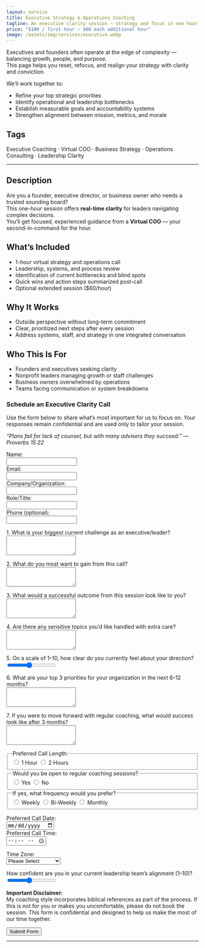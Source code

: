 ```yaml
---
layout: service
title: Executive Strategy & Operations Coaching
tagline: An executive clarity session — strategy and focus in one hour.
price: "$100 / first hour — $60 each additional hour"
image: /assets/img/services/executive.webp
---
```


Executives and founders often operate at the edge of complexity — balancing growth, people, and purpose.  
This page helps you reset, refocus, and realign your strategy with clarity and conviction.

We’ll work together to:
- Refine your top strategic priorities  
- Identify operational and leadership bottlenecks  
- Establish measurable goals and accountability systems  
- Strengthen alignment between mission, metrics, and morale  

## Tags
Executive Coaching · Virtual COO · Business Strategy · Operations Consulting · Leadership Clarity

---

## Description
Are you a founder, executive director, or business owner who needs a trusted sounding board?  
This one-hour session offers **real-time clarity** for leaders navigating complex decisions.  
You’ll get focused, experienced guidance from a **Virtual COO** — your second-in-command for the hour.

## What’s Included
- 1-hour virtual strategy and operations call  
- Leadership, systems, and process review  
- Identification of current bottlenecks and blind spots  
- Quick wins and action steps summarized post-call  
- Optional extended session ($60/hour)

## Why It Works
- Outside perspective without long-term commitment  
- Clear, prioritized next steps after every session  
- Address systems, staff, and strategy in one integrated conversation

## Who This Is For
- Founders and executives seeking clarity  
- Nonprofit leaders managing growth or staff challenges  
- Business owners overwhelmed by operations  
- Teams facing communication or system breakdowns

<form action="https://formspree.io/f/mldpwzwy" method="POST" class="clarity-intake-form">
  <h3>Schedule an Executive Clarity Call</h3>
  <p>Use the form below to share what’s most important for us to focus on. Your responses remain confidential and are used only to tailor your session.</p>
  <p><em>“Plans fail for lack of counsel, but with many advisers they succeed.” — Proverbs 15:22</em></p>

  <label>Name:<br><input type="text" name="name" required></label><br>
  <label>Email:<br><input type="email" name="email" required></label><br>
  <label>Company/Organization:<br><input type="text" name="organization"></label><br>
  <label>Role/Title:<br><input type="text" name="role"></label><br>
  <label>Phone (optional):<br><input type="tel" name="phone"></label><br>

  <label>1. What is your biggest current challenge as an executive/leader?<br>
    <textarea name="challenge" rows="3"></textarea>
  </label><br>

  <label>2. What do you most want to gain from this call?<br>
    <textarea name="goals" rows="3"></textarea>
  </label><br>

  <label>3. What would a successful outcome from this session look like to you?<br>
    <textarea name="success" rows="3"></textarea>
  </label><br>

  <label>4. Are there any sensitive topics you’d like handled with extra care?<br>
    <textarea name="sensitive" rows="3"></textarea>
  </label><br>

  <label>5. On a scale of 1–10, how clear do you currently feel about your direction?<br>
    <input type="range" name="clarity" min="1" max="10" value="5">
  </label><br>

  <label>6. What are your top 3 priorities for your organization in the next 6–12 months?<br>
    <textarea name="priorities" rows="3"></textarea>
  </label><br>

  <label>7. If you were to move forward with regular coaching, what would success look like after 3 months?<br>
    <textarea name="coaching_success" rows="3"></textarea>
  </label><br>

  <fieldset>
    <legend>Preferred Call Length:</legend>
    <label><input type="radio" name="call_length" value="1 hour"> 1 Hour</label>
    <label><input type="radio" name="call_length" value="2 hours"> 2 Hours</label>
  </fieldset>

  <fieldset>
    <legend>Would you be open to regular coaching sessions?</legend>
    <label><input type="radio" name="regular_sessions" value="Yes"> Yes</label>
    <label><input type="radio" name="regular_sessions" value="No"> No</label>
  </fieldset>

  <fieldset>
    <legend>If yes, what frequency would you prefer?</legend>
    <label><input type="radio" name="frequency" value="Weekly"> Weekly</label>
    <label><input type="radio" name="frequency" value="Bi-Weekly"> Bi-Weekly</label>
    <label><input type="radio" name="frequency" value="Monthly"> Monthly</label>
  </fieldset>

  <label>Preferred Call Date:<br><input type="date" id="preferred_date" name="preferred_date"></label><br>
  <label>Preferred Call Time:<br><input type="time" id="preferred_time" name="preferred_time"></label><br>

  <label>Time Zone:<br>
    <select id="time_zone" name="time_zone">
      <option value="">Please Select</option>
      <option value="Eastern Time (ET)">Eastern Time (ET)</option>
      <option value="Central Time (CT)">Central Time (CT)</option>
      <option value="Mountain Time (MT)">Mountain Time (MT)</option>
      <option value="Pacific Time (PT)">Pacific Time (PT)</option>
      <option value="Alaska Time (AKT)">Alaska Time (AKT)</option>
      <option value="Hawaii Time (HST)">Hawaii Time (HST)</option>
      <option value="Other / International">Other / International</option>
    </select>
  </label><br>

  <input type="hidden" id="user_timezone" name="user_timezone">
  <input type="hidden" id="converted_time_et" name="converted_time_et">

  <!-- Honeypot for spam prevention -->
  <input type="text" name="_gotcha" style="display:none" tabindex="-1" autocomplete="off">

  <label>How confident are you in your current leadership team’s alignment (1–10)?<br>
    <input type="range" name="team_alignment" min="1" max="10" value="5">
  </label><br>

  <p class="disclaimer">
    <strong>Important Disclaimer:</strong><br>
    My coaching style incorporates biblical references as part of the process.  
    If this is not for you or makes you uncomfortable, please do not book the session.  
    This form is confidential and designed to help us make the most of our time together.
  </p>

  <button type="submit">Submit Form</button>
</form>

<script>
document.addEventListener("DOMContentLoaded", () => {
  // Detect user's time zone
  const userTZ = Intl.DateTimeFormat().resolvedOptions().timeZone;
  document.getElementById("user_timezone").value = userTZ;

  // Map for common U.S. zones
  const map = {
    "America/New_York": "Eastern Time (ET)",
    "America/Chicago": "Central Time (CT)",
    "America/Denver": "Mountain Time (MT)",
    "America/Los_Angeles": "Pacific Time (PT)",
    "America/Anchorage": "Alaska Time (AKT)",
    "Pacific/Honolulu": "Hawaii Time (HST)"
  };
  if (map[userTZ]) {
    document.getElementById("time_zone").value = map[userTZ];
  }

  // Convert to ET before submission
  const form = document.querySelector(".clarity-intake-form");
  form.addEventListener("submit", () => {
    const date = document.getElementById("preferred_date").value;
    const time = document.getElementById("preferred_time").value;
    if (date && time) {
      const localDateTime = new Date(`${date}T${time}`);
      const etDateTime = new Date(localDateTime.toLocaleString("en-US", { timeZone: "America/New_York" }));
      document.getElementById("converted_time_et").value = etDateTime.toISOString();
    }
  });
});
</script>

---


